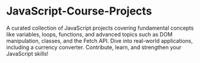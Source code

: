 # JavaScript-Course-Projects
A curated collection of JavaScript projects covering fundamental concepts like variables, loops, functions, and advanced topics such as DOM manipulation, classes, and the Fetch API. Dive into real-world applications, including a currency converter. Contribute, learn, and strengthen your JavaScript skills!
